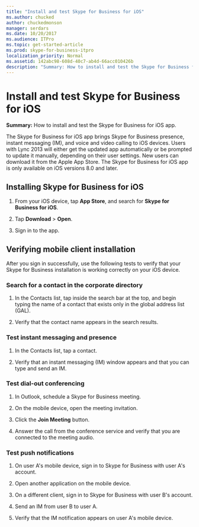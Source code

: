 ```yaml
---
title: "Install and test Skype for Business for iOS"
ms.author: chucked
author: chuckedmonson
manager: serdars
ms.date: 10/20/2017
ms.audience: ITPro
ms.topic: get-started-article
ms.prod: skype-for-business-itpro
localization_priority: Normal
ms.assetid: 142abc98-608d-40c7-ab4d-66acc010426b
description: "Summary: How to install and test the Skype for Business for iOS app."
---
```


# Install and test Skype for Business for iOS
 
**Summary:** How to install and test the Skype for Business for iOS app.
  
The Skype for Business for iOS app brings Skype for Business presence, instant messaging (IM), and voice and video calling to iOS devices. Users with Lync 2013 will either get the updated app automatically or be prompted to update it manually, depending on their user settings. New users can download it from the Apple App Store. The Skype for Business for iOS app is only available on iOS versions 8.0 and later.
  
## Installing Skype for Business for iOS

1. From your iOS device, tap **App Store**, and search for **Skype for Business for iOS**.
    
2. Tap **Download** > **Open**. 
    
3. Sign in to the app.
    
## Verifying mobile client installation

After you sign in successfully, use the following tests to verify that your Skype for Business installation is working correctly on your iOS device. 
  
### Search for a contact in the corporate directory

1. In the Contacts list, tap inside the search bar at the top, and begin typing the name of a contact that exists only in the global address list (GAL). 
    
2. Verify that the contact name appears in the search results. 
    
### Test instant messaging and presence

1. In the Contacts list, tap a contact. 
    
2. Verify that an instant messaging (IM) window appears and that you can type and send an IM. 
    
### Test dial-out conferencing

1. In Outlook, schedule a Skype for Business meeting. 
    
2. On the mobile device, open the meeting invitation. 
    
3. Click the **Join Meeting** button.
    
4. Answer the call from the conference service and verify that you are connected to the meeting audio. 
    
### Test push notifications

1. On user A's mobile device, sign in to Skype for Business with user A's account. 
    
2. Open another application on the mobile device. 
    
3. On a different client, sign in to Skype for Business with user B's account. 
    
4. Send an IM from user B to user A. 
    
5. Verify that the IM notification appears on user A's mobile device. 
    

